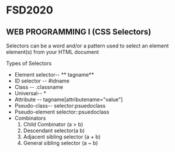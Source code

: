 # FSD2020
## WEB PROGRAMMING I (CSS Selectors)
Selectors can be a word and/or a pattern used to select an element element(s) from your HTML document


Types of Selectors 
<ul>
      <li>Element selector-- ** tagname**</li>
      <li>ID selector -- #idname </li>
      <li>Class -- .classname </li>
      <li>Universal-- * </li>
      <li>Attribute -- tagname[attributename="value"]</li>
      <li>Pseudo-class-- selector:psuedoclass </li>
      <li>Pseudo-element selector::psuedoclass </li>
      <li> Combinators
          <ol>
              <li>Child Combinator (a > b)</li>
              <li>Descendant selector(a b)</li>
              <li>Adjacent sibling selector (a + b)</li>
              <li>General sibling selector (a ~ b)</li>
          </ol>
      </li>
  </ul>
